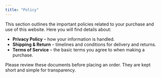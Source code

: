 ```yaml
---
title: "Policy"
---
```


This section outlines the important policies related to your purchase and use of this website.
Here you will find details about:

- **Privacy Policy** – how your information is handled.
- **Shipping & Return** – timelines and conditions for delivery and returns.
- **Terms of Service** – the basic terms you agree to when making a purchase.

Please review these documents before placing an order. They are kept short and simple for transparency.
